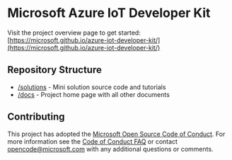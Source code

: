 # Microsoft Azure IoT Developer Kit

Visit the project overview page to get started: [https://microsoft.github.io/azure-iot-developer-kit/](https://microsoft.github.io/azure-iot-developer-kit/)

## Repository Structure

* [/solutions](https://github.com/Microsoft/azure-iot-developer-kit/tree/master/solutions) - Mini solution source code and tutorials
* [/docs](https://github.com/Microsoft/azure-iot-developer-kit/tree/master/docs) - Project home page with all other documents

## Contributing

This project has adopted the [Microsoft Open Source Code of Conduct](https://opensource.microsoft.com/codeofconduct/). For more information see the [Code of Conduct FAQ](https://opensource.microsoft.com/codeofconduct/faq/) or contact [opencode@microsoft.com](mailto:opencode@microsoft.com) with any additional questions or comments.
